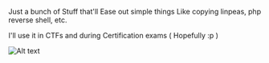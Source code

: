 Just a bunch of Stuff that'll Ease out simple things Like copying linpeas, php reverse shell, etc.

I'll use it in CTFs and during Certification exams ( Hopefully :p )

![Alt text](https://www.insider.com/doctor-strange-multiverse-of-madness-characters-cast-real-life-photos-2022-5?raw=true "Title")
